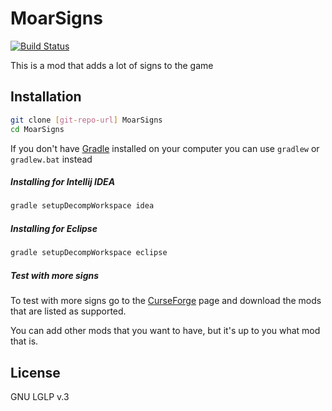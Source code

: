 MoarSigns
=========
[![Build Status](https://travis-ci.org/GoryMoon/MoarSigns.svg?branch=1.9)](https://travis-ci.org/GoryMoon/MoarSigns)

This is a mod that adds a lot of signs to the game

Installation
---

```sh
git clone [git-repo-url] MoarSigns
cd MoarSigns
```
If you don't have [Gradle][1] installed on your computer you can use `gradlew` or `gradlew.bat` instead

##### Installing for Intellij IDEA
```sh
gradle setupDecompWorkspace idea
```

##### Installing for Eclipse
```sh
gradle setupDecompWorkspace eclipse
```

##### Test with more signs
To test with more signs go to the [CurseForge][2] page and download the mods that are listed as supported.

You can add other mods that you want to have, but it's up to you what mod that is.

License
----

GNU LGLP v.3


[1]:http://www.gradle.org/
[2]:http://minecraft.curseforge.com/mc-mods/moarsigns/
